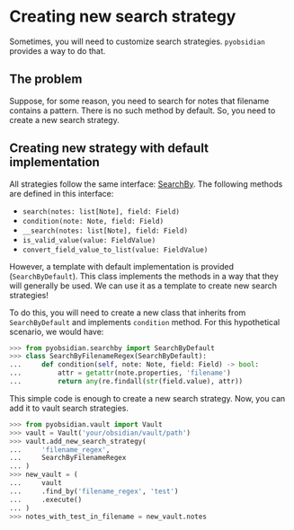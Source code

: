 
# Creating new search strategy

Sometimes, you will need to customize search strategies. `pyobsidian` provides a way to do that.

## The problem
Suppose, for some reason, you need to search for notes that filename contains a pattern. There is no such method by default. So, you need to create a new search strategy.

## Creating new strategy with default implementation
All strategies follow the same interface: [SearchBy](../reference/searchby.md). The following methods are defined in this interface:

- `search(notes: list[Note], field: Field)`
- `condition(note: Note, field: Field)`
- `__search(notes: list[Note], field: Field)`
- `is_valid_value(value: FieldValue)`
- `convert_field_value_to_list(value: FieldValue)`

However, a template with default implementation is provided (`SearchByDefault`). This class implements the methods in a way that they will generally be used. We can use it as a template to create new search strategies!

To do this, you will need to create a new class that inherits from `SearchByDefault` and implements `condition` method. For this hypothetical scenario, we would have:

```py
>>> from pyobsidian.searchby import SearchByDefault
>>> class SearchByFilenameRegex(SearchByDefault):
...     def condition(self, note: Note, field: Field) -> bool:
...         attr = getattr(note.properties, 'filename')
...         return any(re.findall(str(field.value), attr))
```

This simple code is enough to create a new search strategy. Now, you can add it to vault search strategies.

```py
>>> from pyobsidian.vault import Vault
>>> vault = Vault('your/obsidian/vault/path')
>>> vault.add_new_search_strategy(
...     'filename_regex', 
...     SearchByFilenameRegex
... )
>>> new_vault = (
...     vault
...     .find_by('filename_regex', 'test')
...     .execute()
... )
>>> notes_with_test_in_filename = new_vault.notes
```
